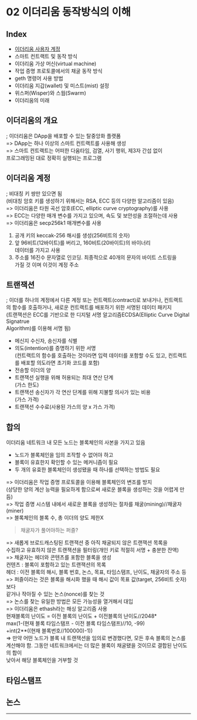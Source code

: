 # 02 이더리움 동작방식의 이해

## Index  
- <a href="#이더리움계정">이더리움 사용자 계정</a>
- 스마트 컨트랙트 및 동작 방식
- 이더리움 가상 머신(virtual machine)
- 작업 증명 프로토콜에서의 채굴 동작 방식  
- geth 명령어 사용 방법
- 이더리움 지갑(wallet) 및 미스트(mist) 설정
- 위스퍼(Wisper)와 스웜(Swarm)  
- 이더리움의 미래  

## 이더리움의 개요  
; 이더리움은 DApp을 배포할 수 있는 탈중앙화 플랫폼  
=> DApp는 하나 이상의 스마트 컨트랙트를 사용해 생성  
=> 스마트 컨트랙트는 어떠한 다움타임, 검열, 사기 행위, 제3자 간섭 없이  
프로그래밍된 대로 정확히 실행되는 프로그램  


<div id="이더리움계정"></div>  

## 이더리움 계정  
; 비대칭 키 쌍만 있으면 됨  
(비대칭 암호 키를 생성하기 위해서는 RSA, ECC 등의 다양한 알고리즘이 있음)    
=> 이더리움은 타원 곡선 암호(ECC, elliptic curve cryptography)를 사용  
=> ECC는 다양한 매개 변수를 가지고 있으며, 속도 및 보안성을 조절하는데 사용  
=> 이더리움은 secp256k1 매개변수를 사용

1. 공개 키의 keccak-256 해시를 생성(256비트의 숫자)  
2. 앞 96비트(12바이트)를 버리고, 160비트(20바이트)의 바이너리  
데이터를 가지고 사용
3. 주소를 16진수 문자열로 인코딩. 최종적으로 40개의 문자의 바이트 스트링을  
가질 것 이며 이것이 계정 주소  

## 트랜잭션  
; 이더를 하나의 계정에서 다른 계정 또는 컨트랙트(contract)로 보내거나, 컨트랙트  
의 함수를 호출하거나, 새로운 컨트랙트를 배포하기 위한 서명된 데이터 패키지  
(트랜잭션은 ECC를 기반으로 한 디지털 서명 알고리즘ECDSA(Elliptic Curve Digital Signatrue  
Algorithm)를 이용해 서명 됨)  
- 메신지 수신자, 송신자를 식별
- 의도(intention)를 증명하기 위한 서명  
(컨트랙트의 함수를 호출하는 것이라면 입력 데이터를 포함할 수도 있고,
컨트랙트를 배포할 의도라면 초기화 코드를 포함)
- 전송할 이더의 양
- 트랜잭션 실행을 위해 허용되는 최대 연산 단계  
(가스 한도)
- 트랜잭션 송신자가 각 연산 단계를 위해 지불할 의사가 있는 비용  
(가스 가격)
- 트랜잭션 수수료(사용된 가스의 양 x 가스 가격)  


## 합의  
이더리움 네트워크 내 모든 노드는 블록체인의 사본을 가지고 있음  
- 노드가 블록체인을 임의 조작할 수 없어야 하고
- 블록이 유효한지 확인할 수 있는 메커니즘이 필요
- 두 개의 유효한 블록체인이 생성됐을 때 하나를 선택하는 방법도 필요  

=> 이더리움은 작업 증명 프로토콜을 이용해 블록체인의 변조를 방지  
(상당한 양의 계산 능력을 필요하게 함으로써 새로운 블록을 생성하는 것을 어렵게 만듬)  
=> 작업 증명 시스템 내에서 새로운 블록을 생성하는 절차를 채굴(mining)//채굴자(miner)    
=> 블록체인의 블록 수, 총 이더의 양도 제한X  


> 채굴자가 풀어야하는 퍼즐?   

=> 새롭게 브로드캐스팅된 트랜잭션 중 아직 채굴되지 않은 트랜잭션 목록을  
수집하고 유효하지 않은 트랜잭션을 필터링(개인 키로 적절히 서명 + 충분한 잔액)  
=> 채굴자는 헤더와 콘텐츠를 포함한 블록을 생성  
컨텐츠 : 블록이 포함하고 있는 트랜잭션의 목록  
헤더 : 이전 블록의 해시, 블록 번호, 논스, 목표, 타임스탬프, 난이도, 채굴자의 주소 등  
=> 퍼즐이라는 것은 블록을 해시화 했을 때 해시 값이 목표 값(target, 256비트 숫자)보다  
같거나 작아질 수 있는 논스(nonce)를 찾는 것  
=> 논스를 찾는 유일한 방법은 모든 가능성을 열거해서 대입  
=> 이더리움은 ethash라는 해싱 알고리즘 사용  
현재블록의 난이도 = 이전 블록의 난이도 + 이전블록의 난이도//2048*  
max(1-(현재 블록 타임스탬프 - 이전 블록 타임스탬프)//10, -99)  
+int(2**((현재 블록번호//100000)-1))  
=> 만약 어떤 노드가 블록 내 트랜잭션을 임의로 변경했다면, 모든 후속 블록의 논스를  
계산해야 함. 그동안 네트워크에서는 더 많은 블록이 채굴됐을 것이므로 결합된 난이도의 합이  
낮아서 해당 블록체인을 거부할 것  

## 타임스탬프  

## 논스  































---  


<br /><br /><br /><br /><br /><br /><br /><br /><br /><br /><br /><br />
